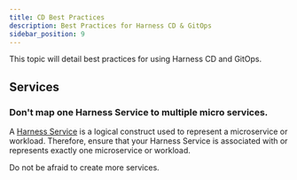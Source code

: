 ```yaml
---
title: CD Best Practices
description: Best Practices for Harness CD & GitOps
sidebar_position: 9
---
```


This topic will detail best practices for using Harness CD and GitOps.

## Services

### Don't map one Harness Service to multiple micro services. 

A [Harness Service](/docs/continuous-delivery/get-started/key-concepts#service) is a logical construct used to represent a microservice or workload. Therefore, ensure that your Harness Service is associated with or represents exactly one microservice or workload. 

Do not be afraid to create more services. 